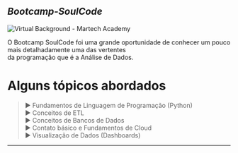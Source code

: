 ## _Bootcamp-SoulCode_

![Virtual Background - Martech Academy](https://github.com/rodolfofps/Bootcamp-SoulCode/assets/105891609/cdb35ea1-88ff-4b33-a465-73caab54804c)


O Bootcamp SoulCode foi uma grande oportunidade de conhecer um pouco mais detalhadamente uma das vertentes <br>
da programação que é a Análise de Dados.

# Alguns tópicos abordados 
<blockquote>
▶ Fundamentos de Linguagem de Programação (Python) <br>
▶ Conceitos de ETL <br>
▶ Conceitos de Bancos de Dados <br>
▶ Contato básico e Fundamentos de Cloud <br>
▶ Visualização de Dados (Dashboards)
</blockquote>
<hr>

